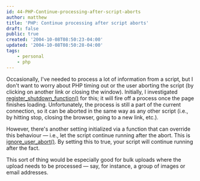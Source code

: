 ```yaml
---
id: 44-PHP-Continue-processing-after-script-aborts
author: matthew
title: 'PHP: Continue processing after script aborts'
draft: false
public: true
created: '2004-10-08T08:50:23-04:00'
updated: '2004-10-08T08:50:28-04:00'
tags:
    - personal
    - php
---
```

Occasionally, I've needed to process a lot of information from a script, but I
don't want to worry about PHP timing out or the user aborting the script (by
clicking on another link or closing the window). Initially, I investigated
[register_shutdown_function()](http://php.net/register_shutdown_function) for
this; it will fire off a process once the page finishes loading. Unfortunately,
the process is still a part of the current connection, so it can be aborted in
the same way as any other script (i.e., by hitting stop, closing the browser,
going to a new link, etc.).

However, there's another setting initialized via a function that can override
this behaviour — i.e., let the script continue running after the abort. This is
[ignore_user_abort()](http://php.net/ignore_user_abort). By setting this to
true, your script will continue running after the fact.

This sort of thing would be especially good for bulk uploads where the upload
needs to be processed — say, for instance, a group of images or email addresses.
